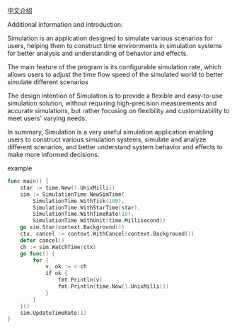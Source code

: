 [中文介绍](./readmezh.md)

Additional information and introduction:

Simulation is an application designed to simulate various scenarios for users, helping them to construct time environments in simulation systems for better analysis and understanding of behavior and effects.

The main feature of the program is its configurable simulation rate, which allows users to adjust the time flow speed of the simulated world to better simulate different scenarios

The design intention of Simulation is to provide a flexible and easy-to-use simulation solution, without requiring high-precision measurements and accurate simulations, but rather focusing on flexibility and customizability to meet users' varying needs.

In summary, Simulation is a very useful simulation application enabling users to construct various simulation systems, simulate and analyze different scenarios, and better understand system behavior and effects to make more informed decisions.

example

```go
func main() {
    star := time.Now().UnixMilli()
    sim := SimulationTime.NewSimTime(
        SimulationTime.WithTick(100),
        SimulationTime.WithStarTime(star),
        SimulationTime.WithTimeRate(10),
        SimulationTime.WithUnit(time.Millisecond))
    go sim.Star(context.Background())
    ctx, cancel := context.WithCancel(context.Background())
    defer cancel()
    ch := sim.WatchTime(ctx)
    go func() {
        for {
            v, ok := <-ch
            if ok {
                fmt.Println(v)
                fmt.Println(time.Now().UnixMilli())
            }
        }
    }()
    sim.UpdateTimeRate(1)
}
```
